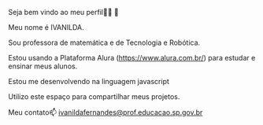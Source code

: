 Seja bem vindo ao meu perfil👩‍🏫 👋

Meu nome é IVANILDA.

Sou professora de matemática e de Tecnologia e Robótica.

Estou usando a Plataforma Alura (https://www.alura.com.br/) para estudar e ensinar meus alunos.

Estou me desenvolvendo na linguagem javascript

Utilizo este espaço para compartilhar meus projetos.

Meu contato📫
ivanildafernandes@prof.educacao.sp.gov.br


